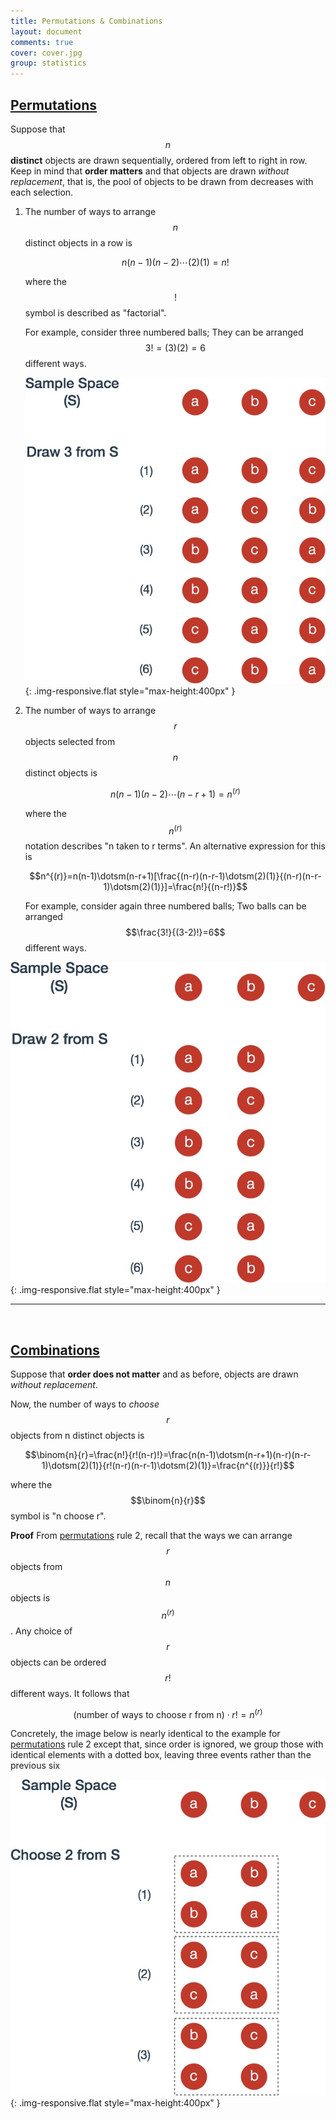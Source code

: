 ```yaml
---
title: Permutations & Combinations
layout: document
comments: true
cover: cover.jpg
group: statistics
---
```


## <a href="#permutations" name="permutations">Permutations</a>

Suppose that $$n$$ **distinct** objects are drawn sequentially, ordered from left to right in  row. Keep in mind that **order matters** and that objects are drawn *without replacement*, that is, the pool of objects to be drawn from decreases with each selection.

1. The number of ways to arrange $$n$$ distinct objects in a row is

	$$n(n-1)(n-2)\dotsm(2)(1)=n!$$

	where the $$!$$ symbol is described as "factorial".

	For example, consider three numbered balls; They can be arranged $$3!= (3)(2) = 6$$ different ways.

	  ![image](factorial.jpg){: .img-responsive.flat style="max-height:400px" }

2. The number of ways to arrange $$r$$ objects selected from $$n$$ distinct objects is

	$$n(n-1)(n-2)\dotsm(n-r+1)=n^{(r)}$$

	where the $$n^{(r)}$$ notation describes "n taken to r terms". An alternative expression for this is

	$$n^{(r)}=n(n-1)\dotsm(n-r+1)[\frac{(n-r)(n-r-1)\dotsm(2)(1)}{(n-r)(n-r-1)\dotsm(2)(1)}]=\frac{n!}{(n-r!)}$$


	For example, consider again three numbered balls; Two balls can be arranged $$\frac{3!}{(3-2)!}=6$$ different ways.

  ![image](nTakenToRTerms.jpg){: .img-responsive.flat style="max-height:400px" }


***
<br/>

## <a href="#combinations" name="combinations"> Combinations </a>

Suppose that **order does not matter** and as before, objects are drawn *without replacement*.

Now, the number of ways to *choose* $$r$$ objects from n distinct objects is

$$\binom{n}{r}=\frac{n!}{r!(n-r)!}=\frac{n(n-1)\dotsm(n-r+1)(n-r)(n-r-1)\dotsm(2)(1)}{r!(n-r)(n-r-1)\dotsm(2)(1)}=\frac{n^{(r)}}{r!}$$

where the $$\binom{n}{r}$$ symbol is "n choose r".

**Proof** From [permutations](#permutations) rule 2,  recall that the ways we can arrange $$r$$ objects from $$n$$ objects is $$n^{(r)}$$. Any choice of $$r$$ objects can be ordered $$r!$$ different ways. It follows that

$$(\text{number of ways to choose r from n})\cdot r!=n^{(r)}$$

Concretely, the image below is nearly identical to the example for [permutations](#permutations) rule 2 except that, since order is ignored, we group those with identical elements with a dotted box, leaving three events rather than the previous six

  ![image](nchooser.jpg){: .img-responsive.flat style="max-height:400px" }
